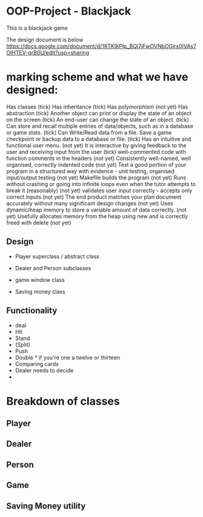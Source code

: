 # OOP-Project - Blackjack
This is a blackjack game

The design document is below
https://docs.google.com/document/d/18TK9iPlp_BQj7jFwOVNbOGjrs0jVAs7OlHTEV-qrB0U/edit?usp=sharing


# marking scheme and what we have designed:
Has classes (tick)
Has inheritance	(tick)
Has polymorphism	(not yet)
Has abstraction	(tick)
Another object can print or display the state of an object on the screen	(tick)
An end-user can change the state of an object.	(tick)
Can store and recall multiple entries of data/objects, such as in a database or game stats.	(tick)
Can Write/Read data from a file. Save a game checkpoint or backup data to a database or file.	(tick)
Has an intuitive and functional user menu.	(not yet)
It is interactive by giving feedback to the user and receiving input from the user	(tick)
well-commented code with function comments in the headers	(not yet)
Consistently well-named, well organised, correctly indented code	(not yet)
Test a good portion of your program in a structured way with evidence - unit testing, organised input/output testing	(not yet)
Makefile builds the program	(not yet)
Runs without crashing or going into infinite loops even when the tutor attempts to break it (reasonably)	(not yet)
validates user input correctly - accepts only correct inputs	(not yet)
The end product matches your plan document accurately without many significant design changes	(not yet)
Uses dynamic/heap memory to store a variable amount of data correctly.	(not yet)
Usefully allocates memory from the heap using new and is correctly freed with delete	(not yet)

## Design
- Player superclass / abstract class
- Dealer and Person subclasses

- game window class
- Saving money class

## Functionality
- deal
- Hit
- Stand
- (Split)
- Push
- Double * if you're one a twelve or thirteen 
- Comparing cards
- Dealer needs to decide
- 

# Breakdown of classes
## Player

## Dealer

## Person

## Game 

## Saving Money utility 


